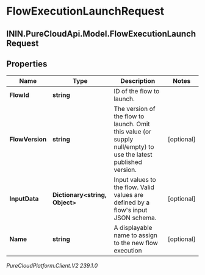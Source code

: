 # FlowExecutionLaunchRequest

## ININ.PureCloudApi.Model.FlowExecutionLaunchRequest

## Properties

|Name | Type | Description | Notes|
|------------ | ------------- | ------------- | -------------|
| **FlowId** | **string** | ID of the flow to launch. | |
| **FlowVersion** | **string** | The version of the flow to launch. Omit this value (or supply null/empty) to use the latest published version. | [optional] |
| **InputData** | **Dictionary&lt;string, Object&gt;** | Input values to the flow. Valid values are defined by a flow&#39;s input JSON schema. | [optional] |
| **Name** | **string** | A displayable name to assign to the new flow execution | [optional] |



_PureCloudPlatform.Client.V2 239.1.0_
